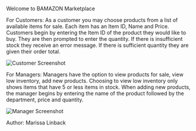 Welcome to BAMAZON Marketplace

For Customers:
As a customer you may choose products from a list of available items for sale.  Each item has an Item ID, Name and Price.  Customers begin by entering the Item ID of the product they would like to buy. They are then prompted to enter the quantity.  If there is insufficient stock they receive an error message. If there is sufficient quantity they are given their order total.

![Customer Screenshot](bamazon/customer.gif)

For Managers:
Managers have the option to view products for sale, view low inventory, add new products. Choosing to view low inventory only shows items that have 5 or less items in stock. When adding new products, the manager begins by entering the name of the product followed by the department, price and quantity.

![Manager Screenshot](bamazon/manager.gif)

Author: Marissa Linback